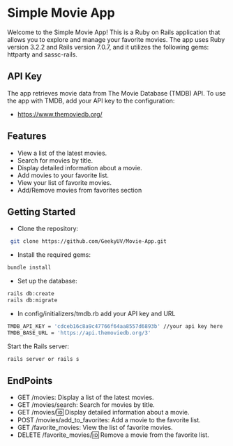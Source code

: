 
# Simple Movie App
Welcome to the Simple Movie App! This is a Ruby on Rails application that allows you to explore and manage your favorite movies. The app uses Ruby version 3.2.2 and Rails version 7.0.7, and it utilizes the following gems: httparty and sassc-rails.

## API Key
The app retrieves movie data from The Movie Database (TMDB) API. To use the app with TMDB, add your API key to the configuration:
- https://www.themoviedb.org/


## Features
- View a list of the latest movies.
- Search for movies by title.
- Display detailed information about a movie.
- Add movies to your favorite list.
- View your list of favorite movies.
- Add/Remove movies from favorites section

## Getting Started
- Clone the repository:
```bash
 git clone https://github.com/GeekyUV/Movie-App.git
 ```
 - Install the required gems:
 ```bash
bundle install
 ```
 - Set up the database:
  ```bash
rails db:create
rails db:migrate
 ```
 - In config/initializers/tmdb.rb add your API key and URL
  ```bash
TMDB_API_KEY = 'cdceb16c8a9c47766f64aa8557d6893b' //your api key here
TMDB_BASE_URL = 'https://api.themoviedb.org/3'

 ```
Start the Rails server:
  ```bash
rails server or rails s

 ```

 ## EndPoints 
- GET /movies: Display a list of the latest movies.
- GET /movies/search: Search for movies by title.
- GET /movies/:id: Display detailed information about a movie.
- POST /movies/add_to_favorites: Add a movie to the favorite list.
- GET /favorite_movies: View the list of favorite movies.
- DELETE /favorite_movies/:id: Remove a movie from the favorite list.


 






